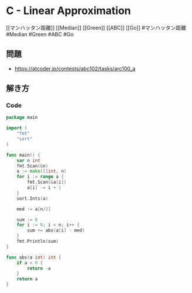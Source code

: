 # C - Linear Approximation
[[マンハッタン距離]] [[Median]] [[Green]] [[ABC]] [[Go]]
#マンハッタン距離 #Median #Green #ABC #Go 

## 問題
- https://atcoder.jp/contests/abc102/tasks/arc100_a

## 解き方
### Code
```go
package main

import (
	"fmt"
	"sort"
)

func main() {
	var n int
	fmt.Scan(&n)
	a := make([]int, n)
	for i := range a {
		fmt.Scan(&a[i])
		a[i] -= i + 1
	}
	sort.Ints(a)

	med := a[n/2]

	sum := 0
	for i := 0; i < n; i++ {
		sum += abs(a[i] - med)
	}
	fmt.Println(sum)
}

func abs(a int) int {
	if a < 0 {
		return -a
	}
	return a
}
```